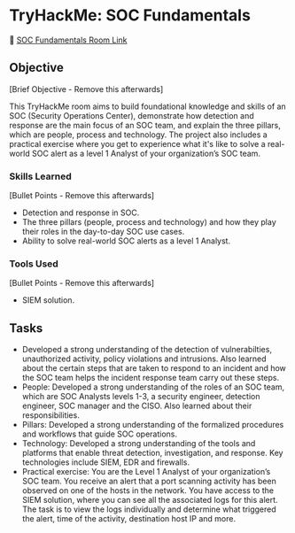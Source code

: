 # TryHackMe: SOC Fundamentals
🔗 [SOC Fundamentals Room Link](https://tryhackme.com/room/socfundamentals)

## Objective
[Brief Objective - Remove this afterwards]

This TryHackMe room aims to build foundational knowledge and skills of an SOC (Security Operations Center), demonstrate how detection and response are the main focus of an SOC team, and explain the three pillars, which are people, process and technology. The project also includes a practical exercise where you get to experience what it's like to solve a real-world SOC alert as a level 1 Analyst of your organization’s SOC team.

### Skills Learned
[Bullet Points - Remove this afterwards]

- Detection and response in SOC.
- The three pillars (people, process and technology) and how they play their roles in the day-to-day SOC use cases.
- Ability to solve real-world SOC alerts as a level 1 Analyst.

### Tools Used
[Bullet Points - Remove this afterwards]

-  SIEM solution.

## Tasks
- Developed a strong understanding of the detection of vulnerabilties, unauthorized activity, policy violations and intrusions. Also learned about the certain steps that are taken to respond to an incident and how the SOC team helps the incident response team carry out these steps.
- People: Developed a strong understanding of the roles of an SOC team, which are SOC Analysts levels 1-3, a security engineer, detection engineer, SOC manager and the CISO. Also learned about their responsibilities.
- Pillars: Developed a strong understanding of the formalized procedures and workflows that guide SOC operations.
- Technology: Developed a strong understanding of the tools and platforms that enable threat detection, investigation, and response. Key technologies include SIEM, EDR and firewalls.
- Practical exercise: You are the Level 1 Analyst of your organization’s SOC team. You receive an alert that a port scanning activity has been observed on one of the hosts in the network. You have access to the SIEM solution, where you can see all the associated logs for this alert. The task is to view the logs individually and determine what triggered the alert, time of the activity, destination host IP and more.
